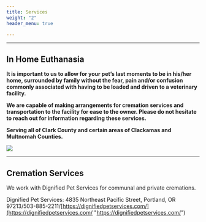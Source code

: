 ```yaml
---
title: Services
weight: "2"
header_menu: true

---
```

***

## In Home Euthanasia

**It is important to us to allow for your pet’s last moments to be in his/her home, surrounded by family without the fear, pain and/or confusion commonly associated with having to be loaded and driven to a veterinary facility.**

**We are capable of making arrangements for cremation services and transportation to the facility for ease to the owner. Please do not hesitate to reach out for information regarding these services.**

**Serving all of Clark County and certain areas of Clackamas and Multnomah Counties.**

![](/images/evie_louie.jpg)

***

## Cremation Services

We work with Dignified Pet Services for communal and private cremations.

Dignified Pet Services: 4835 Northeast Pacific Street, Portland, OR 97213/503-885-2211/[https://dignifiedpetservices.com/](https://dignifiedpetservices.com/ "https://dignifiedpetservices.com/")